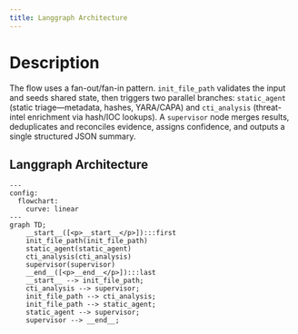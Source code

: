 ```yaml
---
title: Langgraph Architecture
---
```


# Description

The flow uses a fan-out/fan-in pattern. `init_file_path` validates the input and seeds shared state, then triggers two parallel branches: `static_agent` (static triage—metadata, hashes, YARA/CAPA) and `cti_analysis` (threat-intel enrichment via hash/IOC lookups). A `supervisor` node merges results, deduplicates and reconciles evidence, assigns confidence, and outputs a single structured JSON summary.


## Langgraph Architecture

```mermaid
---
config:
  flowchart:
    curve: linear
---
graph TD;
	__start__([<p>__start__</p>]):::first
	init_file_path(init_file_path)
	static_agent(static_agent)
	cti_analysis(cti_analysis)
	supervisor(supervisor)
	__end__([<p>__end__</p>]):::last
	__start__ --> init_file_path;
	cti_analysis --> supervisor;
	init_file_path --> cti_analysis;
	init_file_path --> static_agent;
	static_agent --> supervisor;
	supervisor --> __end__;
```